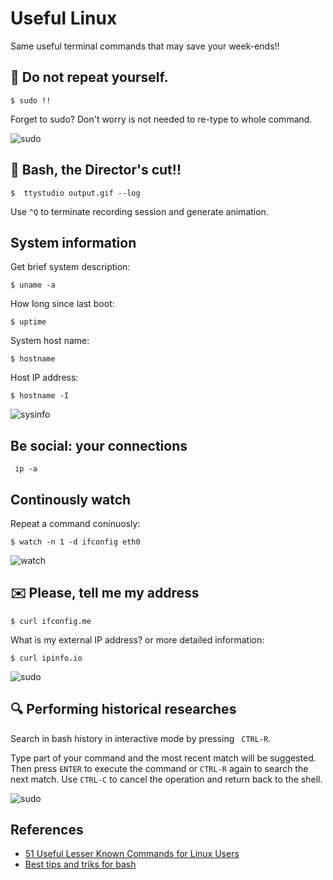 Useful Linux
============
Same useful terminal commands that may save your week-ends!!


## :repeat: Do not repeat yourself.

```$ sudo !!```

Forget to sudo? Don't worry is not needed to re-type to whole command.

![sudo](gifs/sudo.gif)


## :movie_camera: Bash, the Director's cut!!

```$  ttystudio output.gif --log```

Use ```^Q``` to terminate recording session and generate animation.

## System information

Get brief system description:

```$ uname -a```

How long since last boot:

```$ uptime```

System host name:

```$ hostname```

Host IP address:

```$ hostname -I```


![sysinfo](gifs/sysinfo.gif)


## Be social: your connections

``` ip -a```


## Continously watch

Repeat a command coninuosly:

```$ watch -n 1 -d ifconfig eth0```


![watch](gifs/watch.gif)


## :envelope: Please, tell me my address

``` $ curl ifconfig.me ```

What is my external IP address? or more detailed information:

``` $ curl ipinfo.io ```

![sudo](gifs/ipinfo.gif)


## :mag: Performing historical researches

Search in bash history in interactive mode by pressing ``` CTRL-R```.

Type part of your command and the most recent match will be suggested. Then press ```ENTER``` to execute the command or ```CTRL-R``` again to search the next match.
Use ```CTRL-C``` to cancel the operation and return back to the shell.

![sudo](gifs/ctrl-r.gif)


## References

* [51 Useful Lesser Known Commands for Linux Users](https://www.tecmint.com/51-useful-lesser-known-commands-for-linux-users/)
* [Best tips and triks for bash](https://linuxacademy.com/blog/linux/tutorial-the-best-tips-tricks-for-bash-explained/)
